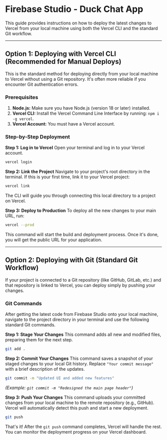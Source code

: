# Firebase Studio - Duck Chat App

This guide provides instructions on how to deploy the latest changes to Vercel from your local machine using both the Vercel CLI and the standard Git workflow.

---

## Option 1: Deploying with Vercel CLI (Recommended for Manual Deploys)

This is the standard method for deploying directly from your local machine to Vercel without using a Git repository. It's often more reliable if you encounter Git authentication errors.

### Prerequisites

1.  **Node.js:** Make sure you have Node.js (version 18 or later) installed.
2.  **Vercel CLI:** Install the Vercel Command Line Interface by running: `npm i -g vercel`.
3.  **Vercel Account:** You must have a Vercel account.

### Step-by-Step Deployment

**Step 1: Log in to Vercel**
Open your terminal and log in to your Vercel account.
```bash
vercel login
```

**Step 2: Link the Project**
Navigate to your project's root directory in the terminal. If this is your first time, link it to your Vercel project:
```bash
vercel link
```
The CLI will guide you through connecting this local directory to a project on Vercel.

**Step 3: Deploy to Production**
To deploy all the new changes to your main URL, run:
```bash
vercel --prod
```
This command will start the build and deployment process. Once it's done, you will get the public URL for your application.

---

## Option 2: Deploying with Git (Standard Git Workflow)

If your project is connected to a Git repository (like GitHub, GitLab, etc.) and that repository is linked to Vercel, you can deploy simply by pushing your changes.

### Git Commands

After getting the latest code from Firebase Studio onto your local machine, navigate to the project directory in your terminal and use the following standard Git commands.

**Step 1: Stage Your Changes**
This command adds all new and modified files, preparing them for the next step.
```bash
git add .
```

**Step 2: Commit Your Changes**
This command saves a snapshot of your staged changes to your local Git history. Replace `"Your commit message"` with a brief description of the updates.
```bash
git commit -m "Updated UI and added new features"
```
*(Example: `git commit -m "Redesigned the main page header"`)*

**Step 3: Push Your Changes**
This command uploads your committed changes from your local machine to the remote repository (e.g., GitHub). Vercel will automatically detect this push and start a new deployment.
```bash
git push
```

That's it! After the `git push` command completes, Vercel will handle the rest. You can monitor the deployment progress on your Vercel dashboard.
